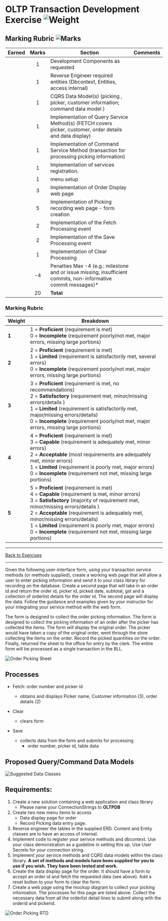 # OLTP Transaction Development Exercise ![Weight](https://img.shields.io/badge/Weight-5%25-blue)

## Marking Rubric ![Marks](https://img.shields.io/badge/Total%20Marks-20-blueviolet)

| Earned  | Marks | Section                           | Comments                                           |
| :-----: | :---: | --------------------------------- | -------------------------------------------------- |
|   |   1   | Development Components as requested    |   |
|   |   1   | Reverse Engineer required entities (Dbcontext, Entities, access internal)  |   |
|   |   1   | CQRS Data Model(s) (picking , picker, customer information; command data model )   |   |
|   |   1   | Implementation of Query Service Method(s) (FETCH covers picker, customer, order details and data display)   |   |
|   |   1   | Implementation of Command Service Method (transaction for processing picking information)  |   |
|   |   1   | Implementation of services registration.  |   |
|   |   1   | menu setup  |    |
|   |   3   | Implementation of Order Display web page  |    |
|   |   5   | Implementation of Picking recording web page - form creation  |    |
|   |   2   | Implementation of the Fetch Processing event  |    |
|   |   2   | Implementation of the Save Processing event |    |
|   |   1   | Implementation of Clear Processing  |    |
|   |  -4   | Penalties Max -4 (e.g.: milestone and or issue missing, insufficient commits, non-informative commit messages)* |
|   |  20   | **Total** |


### Marking Rubric

| Weight | Breakdown |
| ----   | --------- |
| **1** | 1 = **Proficient** (requirement is met)<br />0 = **Incomplete** (requirement poorly/not met, major errors, missing large portions) |
| **2** | 2 = **Proficient** (requirement is met)<br />1 = **Limited** (requirement is satisfactorily met, several errors)<br />0 = **Incomplete** (requirement poorly/not met, major errors, missing large portions) |
| **3** | 3 = **Proficient** (requirement is met, no recommendations)<br />2 = **Satisfactory** (requirement met, minor/missing errors/details )<br />1 = **Limited** (requirement is satisfactorily met, major/missing errors/details)<br />0 = **Incomplete** (requirement poorly/not met, major errors, missing large portions) |
| **4** | 4 = **Proficient** (requirement is met)<br />3 = **Capable** (requirement is adequately met, minor errors)<br />2 = **Acceptable** (most requirements are adequately met, minor errors)<br />1 = **Limited** (requirement is poorly met, major errors)<br />0 = **Incomplete** (requirement not met, missing large portions) |
| **5** | 5 = **Proficient** (requirement is met)<br />4 = **Capable** (requirement is met, minor errors)<br />3 = **Satisfactory** (majority of requirement met, minor/missing errors/details )<br />2 = **Acceptable** (requirement is adequately met, minor/missing errors/details)<br />1 = **Limited** (requirement is poorly met, major errors)<br />0 = **Incomplete** (requirement not met, missing large portions) |

----

[Back to Exercises](../README.md)

----
Given the following user-interface form, using your transaction service methods (or methods supplied), create a working web page that will allow a user to enter picking information and send it to your class library for recording on the database. Create a second page that will take in an order id and return the order id, picker id, picked date, subtotal, gst and a collection of orderlist details for the order id. The second page will display the data.
Follow the guidance and examples given by your instructor for your integrating your service method with the web form. 


The form is designed to collect the order picking information. The form is designed to collect the picking information of an order after the picker has collected the items. The form will display the original order. The picker would have taken a copy of the original order, went through the store collecting the items on the order. Record the picked quantities on the order. Finally, returned the sheet to the office for entry by the clerk. The entire form will be processed as a single transaction in the BLL.

![Order Picking Sheet](./OrderPickingSheet.png)

## Processes

- Fetch: order number and picker id
  - obtains and displays Picker name, Customer information (3), order details (2)

- Clear
  - clears form

- Save
  - collects data from the form and submits for processing
    - order number, picker id, table data
 
## Proposed Query/Command Data Models

![Suggested Data Classes](./SuggestedViewModels.png)

## Requirements:

1. Create a new solution containing a web application and class library
    - Please name your ConnectionStrings to **OLTPDB** 
1. Create two new menu items to access 
    - Data display page for order
    - Record Picking data entry page. 
1. Reverse engineer the tables in the supplied ERD. Content and Entity classes are to have an access of internal.
1. Implement code to register your serivce methods and dbcontext. Use your class demonstration as a guideline in setting this up. Use User Secrets for your connection string. 
1. Implement your service methods and CQRS data models within the class library. **A set of methods and models have been supplied for you to use if you wish. They have been tested and work.**
1. Create the data display page for the order. It should have a form to accept an order id and fetch the requested data (see above). Add a reset button to your form to clear the form.
1. Create a web page using the mockup diagram to collect your picking information. The processes for this page are listed above. Collect the necessary data from all the orderlist detail lines to submit along with the orderid and pickerid.  

![Order Picking RTD](./GroceryERD.png)
